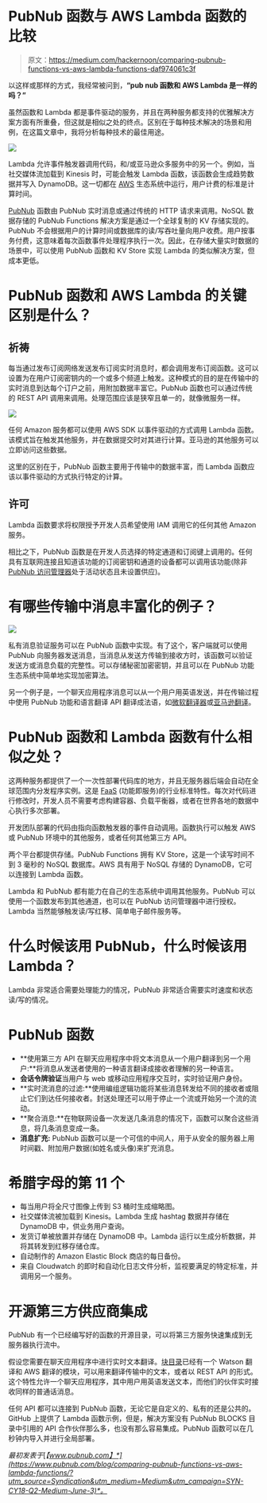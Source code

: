 # PubNub 函数与 AWS Lambda 函数的比较

> 原文：<https://medium.com/hackernoon/comparing-pubnub-functions-vs-aws-lambda-functions-daf974061c3f>

以这样或那样的方式，我经常被问到，**“pub nub 函数和 AWS Lambda 是一样的吗？”**

虽然函数和 Lambda 都是事件驱动的服务，并且在两种服务都支持的优雅解决方案方面有所重叠，但这就是相似之处的终点。区别在于每种技术解决的场景和用例，在这篇文章中，我将分析每种技术的最佳用途。

![](img/002d61622e4162aa36dea908f7d04953.png)

Lambda 允许事件触发器调用代码，和/或亚马逊众多服务中的另一个。例如，当社交媒体流加载到 Kinesis 时，可能会触发 Lambda 函数，该函数会生成趋势数据并写入 DynamoDB。这一切都在 [AWS](https://hackernoon.com/tagged/aws) 生态系统中运行，用户计费的标准是计算时间。

[PubNub](https://hackernoon.com/tagged/pubnub) 函数由 PubNub 实时消息或通过传统的 HTTP 请求来调用。NoSQL 数据存储的 PubNub Functions 解决方案是通过一个全球复制的 KV 存储实现的。PubNub 不会根据用户的计算时间或数据库的读/写吞吐量向用户收费。用户按事务付费，这意味着每次函数事件处理程序执行一次。因此，在存储大量实时数据的场景中，可以使用 PubNub 函数和 KV Store 实现 Lambda 的类似解决方案，但成本更低。

# PubNub 函数和 AWS Lambda 的关键区别是什么？

## 祈祷

每当通过发布订阅网络发送发布订阅实时消息时，都会调用发布订阅函数。这可以设置为在用户订阅密钥内的一个或多个频道上触发。这种模式的目的是在传输中的实时消息到达每个订户之前，用附加数据丰富它。PubNub 函数也可以通过传统的 REST API 调用来调用。处理范围应该是狭窄且单一的，就像微服务一样。

![](img/c62003b516b06c697eff60ab12f5f3aa.png)

任何 Amazon 服务都可以使用 AWS SDK 以事件驱动的方式调用 Lambda 函数。该模式旨在触发其他服务，并在数据提交时对其进行计算。亚马逊的其他服务可以立即访问这些数据。

这里的区别在于，PubNub 函数主要用于传输中的数据丰富，而 Lambda 函数应该以事件驱动的方式执行特定的计算。

## 许可

Lambda 函数要求将权限授予开发人员希望使用 IAM 调用它的任何其他 Amazon 服务。

相比之下，PubNub 函数是在开发人员选择的特定通道和订阅键上调用的。任何具有互联网连接且知道该功能的订阅密钥和通道的设备都可以调用该功能(除非 [PubNub 访问管理器](https://www.pubnub.com/docs/tutorials/pubnub-access-manager?utm_source=Syndication&utm_medium=Medium&utm_campaign=SYN-CY18-Q2-Medium-June-3)处于活动状态且未设置供应)。

# 有哪些传输中消息丰富化的例子？

![](img/db4982f10436d7536a70ebf1f805aae0.png)

私有消息验证服务可以在 PubNub 函数中实现。有了这个，客户端就可以使用 PubNub 向服务器发送消息，当消息从发送方传输到接收方时，该函数可以验证发送方或消息负载的完整性。可以存储秘密加密密钥，并且可以在 PubNub 功能生态系统中简单地实现加密算法。

另一个例子是，一个聊天应用程序消息可以从一个用户用英语发送，并在传输过程中使用 PubNub 功能和语言翻译 API 翻译成法语，如[微软翻译器](https://www.pubnub.com/docs/blocks-catalog/microsoft-translator-v3?utm_source=Syndication&utm_medium=Medium&utm_campaign=SYN-CY18-Q2-Medium-June-3)或[亚马逊翻译](https://www.pubnub.com/docs/blocks-catalog/amazon-translate?utm_source=Syndication&utm_medium=Medium&utm_campaign=SYN-CY18-Q2-Medium-June-3)。

# PubNub 函数和 Lambda 函数有什么相似之处？

这两种服务都提供了一个一次性部署代码库的地方，并且无服务器后端会自动在全球范围内分发程序实例。这是 [FaaS](https://www.pubnub.com/blog/what-is-functions-as-a-service-faas/?utm_source=Syndication&utm_medium=Medium&utm_campaign=SYN-CY18-Q2-Medium-June-3) (功能即服务)的行业标准特性。每次对代码进行修改时，开发人员不需要考虑构建容器、负载平衡器，或者在世界各地的数据中心执行多次部署。

开发团队部署的代码由指向函数触发器的事件自动调用。函数执行可以触发 AWS 或 PubNub 环境中的其他服务，或者任何其他第三方 API。

两个平台都提供存储。PubNub Functions 拥有 KV Store，这是一个读写时间不到 3 毫秒的 NoSQL 数据库。AWS 具有用于 NoSQL 存储的 DynamoDB，它可以连接到 Lambda 函数。

Lambda 和 PubNub 都有能力在自己的生态系统中调用其他服务。PubNub 可以使用一个函数发布到其他通道，也可以在 PubNub 访问管理器中进行授权。Lambda 当然能够触发读/写红移、简单电子邮件服务等。

# 什么时候该用 PubNub，什么时候该用 Lambda？

Lambda 非常适合需要处理能力的情况，PubNub 非常适合需要实时速度和状态读/写的情况。

# PubNub 函数

*   **使用第三方 API 在聊天应用程序中将文本消息从一个用户翻译到另一个用户:**将消息从发送者使用的一种语言翻译成接收者理解的另一种语言。
*   **会话令牌验证**当用户与 web 或移动应用程序交互时，实时验证用户身份。
*   **实时流消息的过滤:**使用编组逻辑功能将某些消息转发给不同的接收者或阻止它们到达任何接收者。封送处理还可以用于停止一个流或开始另一个流的流动。
*   **聚合消息:**在物联网设备一次发送几条消息的情况下，函数可以聚合这些消息，将几条消息变成一条。
*   **消息扩充:** PubNub 函数可以是一个可信的中间人，用于从安全的服务器上用时间戳、附加用户数据(如姓名或头像)来扩充消息。

# 希腊字母的第 11 个

*   每当用户将全尺寸图像上传到 S3 桶时生成缩略图。
*   社交媒体流被加载到 Kinesis。Lambda 生成 hashtag 数据并存储在 DynamoDB 中，供业务用户查询。
*   发货订单被放置并存储在 DynamoDB 中。Lambda 运行以生成分析数据，并将其转发到红移存储仓库。
*   自动制作的 Amazon Elastic Block 商店的每日备份。
*   来自 Cloudwatch 的即时和自动化日志文件分析，监视要满足的特定标准，并调用另一个服务。

# 开源第三方供应商集成

PubNub 有一个已经编写好的函数的开源目录，可以将第三方服务快速集成到无服务器执行流中。

假设您需要在聊天应用程序中进行实时文本翻译。[块目录](https://www.pubnub.com/docs/blocks-catalog?utm_source=Syndication&utm_medium=Medium&utm_campaign=SYN-CY18-Q2-Medium-June-3)已经有一个 Watson 翻译和 AWS 翻译的模块，可以用来翻译传输中的文本，或者以 REST API 的形式。这个特性允许一个聊天应用程序，其中用户用英语发送文本，而他们的伙伴实时接收同样的普通话消息。

任何 API 都可以连接到 PubNub 函数，无论它是自定义的、私有的还是公共的。GitHub 上提供了 Lambda 函数示例，但是，解决方案没有 PubNub BLOCKS 目录中引用的 API 合作伙伴那么多，也没有那么容易集成。PubNub 函数可以在几秒钟内导入并进行全局部署。

*最初发表于*[*【www.pubnub.com】*](https://www.pubnub.com/blog/comparing-pubnub-functions-vs-aws-lambda-functions/?utm_source=Syndication&utm_medium=Medium&utm_campaign=SYN-CY18-Q2-Medium-June-3)*。*